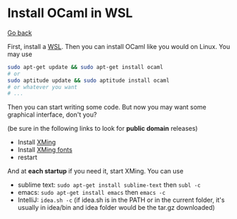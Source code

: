 # Install OCaml in WSL

[Go back](..)

First, install a [WSL](https://docs.microsoft.com/en-us/windows/wsl/install-win10).
Then you can install OCaml like you would on Linux. 
You may use

```bash
sudo apt-get update && sudo apt-get install ocaml
# or
sudo aptitude update && sudo aptitude install ocaml
# or whatever you want
# ...
```
  
Then you can start writing some code. But now
you may want some graphical interface, don't you?

(be sure in the following links to look for **public
domain** releases)

* Install [XMing](http://www.straightrunning.com/XmingNotes/)
* Install [XMing fonts](http://www.straightrunning.com/XmingNotes/)
* restart

And at **each startup** if you need it, start XMing.
You can use

* sublime text: ``sudo apt-get install sublime-text``
then ``subl -c``
* emacs: ``sudo apt-get install emacs`` then
``emacs -c``
* IntelliJ: ``idea.sh -c`` (if idea.sh is in the PATH
  or in the current folder, it's usually in idea/bin
  and idea folder would be the tar.gz downloaded)